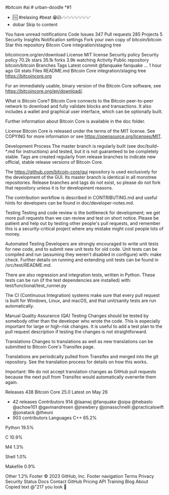 #bitcoin #ai # urban-doodle *#1 
* 🆒 #relaxing #beat 😁☑️✅✅✅✅✅✅✅✅
* dobar Skip to content

You have unread notifications
Code
Issues
347
Pull requests
285
Projects
5
Security
Insights
Notification settings
Fork your own copy of bitcoin/bitcoin
Star this repository
Bitcoin Core integration/staging tree

bitcoincore.org/en/download
License
 MIT license
Security policy
 Security policy
 70.2k stars
 35.1k forks
 3.9k watching
 Activity
Public repository
bitcoin/bitcoin
 Branches
 Tags
Latest commit
@fanquake
fanquake
…
1 hour ago
Git stats
Files
README.md
Bitcoin Core integration/staging tree
https://bitcoincore.org

For an immediately usable, binary version of the Bitcoin Core software, see https://bitcoincore.org/en/download/.

What is Bitcoin Core?
Bitcoin Core connects to the Bitcoin peer-to-peer network to download and fully validate blocks and transactions. It also includes a wallet and graphical user interface, which can be optionally built.

Further information about Bitcoin Core is available in the doc folder.

License
Bitcoin Core is released under the terms of the MIT license. See COPYING for more information or see https://opensource.org/licenses/MIT.

Development Process
The master branch is regularly built (see doc/build-*.md for instructions) and tested, but it is not guaranteed to be completely stable. Tags are created regularly from release branches to indicate new official, stable release versions of Bitcoin Core.

The https://github.com/bitcoin-core/gui repository is used exclusively for the development of the GUI. Its master branch is identical in all monotree repositories. Release branches and tags do not exist, so please do not fork that repository unless it is for development reasons.

The contribution workflow is described in CONTRIBUTING.md and useful hints for developers can be found in doc/developer-notes.md.

Testing
Testing and code review is the bottleneck for development; we get more pull requests than we can review and test on short notice. Please be patient and help out by testing other people's pull requests, and remember this is a security-critical project where any mistake might cost people lots of money.

Automated Testing
Developers are strongly encouraged to write unit tests for new code, and to submit new unit tests for old code. Unit tests can be compiled and run (assuming they weren't disabled in configure) with: make check. Further details on running and extending unit tests can be found in /src/test/README.md.

There are also regression and integration tests, written in Python. These tests can be run (if the test dependencies are installed) with: test/functional/test_runner.py

The CI (Continuous Integration) systems make sure that every pull request is built for Windows, Linux, and macOS, and that unit/sanity tests are run automatically.

Manual Quality Assurance (QA) Testing
Changes should be tested by somebody other than the developer who wrote the code. This is especially important for large or high-risk changes. It is useful to add a test plan to the pull request description if testing the changes is not straightforward.

Translations
Changes to translations as well as new translations can be submitted to Bitcoin Core's Transifex page.

Translations are periodically pulled from Transifex and merged into the git repository. See the translation process for details on how this works.

Important: We do not accept translation changes as GitHub pull requests because the next pull from Transifex would automatically overwrite them again.

Releases 438 
Bitcoin Core 25.0
Latest
on May 26
+ 42 releases
Contributors
914
@laanwj
@fanquake
@sipa
@hebasto
@achow101
@gavinandresen
@jnewbery
@jonasschnelli
@practicalswift
@jonatack
@theuni
+ 903 contributors
Languages
C++
65.2%
 
Python
19.5%
 
C
10.9%
 
M4
1.3%
 
Shell
1.0%
 
Makefile
0.9%
 
Other
1.2%
Footer
© 2023 GitHub, Inc.
Footer navigation
Terms
Privacy
Security
Status
Docs
Contact GitHub
Pricing
API
Training
Blog
About
Copied text  @"217 you look 🌟

